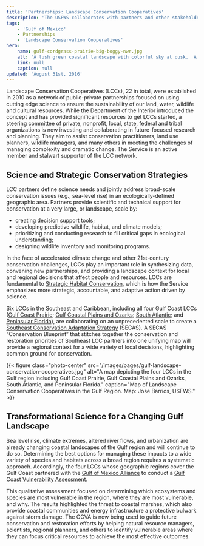 ```yaml
---
title: 'Partnerships: Landscape Conservation Cooperatives'
description: 'The USFWS collaborates with partners and other stakeholders to conserve, protect and enhance the fish, wildlife, plants and habitat of the Gulf of Mexico region.'
tags:
    - 'Gulf of Mexico'
    - Partnerships
    - 'Landscape Conservation Cooperatives'
hero:
    name: gulf-cordgrass-prairie-big-boggy-nwr.jpg
    alt: 'A lush green coastal landscape with colorful sky at dusk.  A barge is barely visible in the distance.'
    link: null
    caption: null
updated: 'August 31st, 2016'
---
```


Landscape Conservation Cooperatives (LCCs), 22 in total, were established in 2010 as a network of public-private partnerships focused on using cutting edge science to ensure the sustainability of our land, water, wildlife and cultural resources.  While the Department of the Interior introduced the concept and has provided significant resources to get LCCs started, a steering committee of private, nonprofit, local, state, federal and tribal organizations is now investing and collaborating in future-focused research and planning.  They aim to assist conservation practitioners, land use planners, wildlife managers, and many others in meeting the challenges of managing complexity and dramatic change.  The Service is an active member and stalwart supporter of the LCC network.

## Science and Strategic Conservation Strategies

LCC partners define science needs and jointly address broad-scale conservation issues (e.g., sea-level rise) in an ecologically-defined geographic area. Partners provide scientific and technical support for conservation at a very large, or landscape, scale by:

 - creating decision support tools;
 - developing predictive wildlife, habitat, and climate models;
 - prioritizing and conducting research to fill critical gaps in ecological understanding;
 - designing wildlife inventory and monitoring programs.

In the face of accelerated climate change and other 21st-century conservation challenges, LCCs play an important role in synthesizing data, convening new partnerships, and providing a landscape context for local and regional decisions that affect people and resources.  LCCs are fundamental to [Strategic Habitat Conservation](https://www.fws.gov/landscape-conservation/), which is how the Service emphasizes more strategic, accountable, and adaptive action driven by science.  

Six LCCs in the Southeast and Caribbean, including all four Gulf Coast LCCs ([Gulf Coast Prairie](http://gulfcoastprairielcc.org/); [Gulf Coastal Plains and Ozarks](http://gcpolcc.org/); [South Atlantic](http://southatlanticlcc.org/); and [Peninsular Florida](http://peninsularfloridalcc.org/)), are collaborating on an unprecedented scale to create a [Southeast Conservation Adaptation Strategy](http://secassoutheast.org/) (SECAS).  A  SECAS “Conservation Blueprint” that stitches together the conservation and restoration priorities of Southeast LCC partners into one unifying map will provide a regional context for a wide variety of local decisions, highlighting common ground for conservation.

{{< figure class="photo-center" src="/images/pages/gulf-landscape-conservation-cooperatives.jpg" alt="A map depicting the four LCCs in the Gulf region including Gulf Coast Prairie, Gulf Coastal Plains and Ozarks, South Atlantic, and Peninsular Florida." caption="Map of Landscape Conservation Cooperatives in the Gulf Region. Map: Jose Barrios, USFWS." >}}


## Transformational Science for a Changing Gulf Landscape

Sea level rise, climate extremes, altered river flows, and urbanization are already changing coastal landscapes of the Gulf region and will continue to do so. Determining the best options for managing these impacts to a wide variety of species and habitats across a broad region requires a systematic approach. Accordingly, the four LCCs whose geographic regions cover the Gulf Coast partnered with the [Gulf of Mexico Alliance](http://www.gulfofmexicoalliance.org/) to conduct a [Gulf Coast Vulnerability Assessment](https://lccnetwork.org/news/gulf-coast-vulnerability-assessment-team-receives-inaugural-sam-d-hamilton-award).

This qualitative assessment focused on determining which ecosystems and species are most vulnerable in the region, where they are most vulnerable, and why.  The results highlighted the threat to coastal marshes, which also provide coastal communities and energy infrastructure a protective bulwark against storm damage. The GCVA is now being used to guide future conservation and restoration efforts by helping natural resource managers, scientists, regional planners, and others to identify vulnerable areas where they can focus critical resources to achieve the most effective outcomes.
